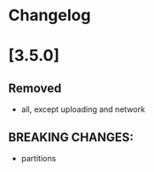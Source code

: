 # Changelog

# [3.5.0]

## Removed

- all, except uploading and network

## **BREAKING CHANGES:**

- partitions
